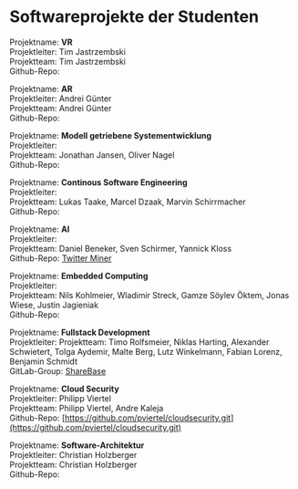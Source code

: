 # Softwareprojekte der Studenten

Projektname: **VR**  
Projektleiter: Tim Jastrzembski  
Projektteam: Tim Jastrzembski  
Github-Repo:

Projektname: **AR**  
Projektleiter: Andrei Günter  
Projektteam: Andrei Günter  
Github-Repo:

Projektname: **Modell getriebene Systementwicklung**  
Projektleiter:  
Projektteam: Jonathan Jansen, Oliver Nagel  
Github-Repo:

Projektname: **Continous Software Engineering**  
Projektleiter:  
Projektteam: Lukas Taake, Marcel Dzaak, Marvin Schirrmacher  
Github-Repo:

Projektname: **AI**  
Projektleiter:  
Projektteam: Daniel Beneker, Sven Schirmer, Yannick Kloss  
Github-Repo: [Twitter Miner](https://github.com/YKloss/Twitter_Miner/blob/master/Pflichtenheft.md)

Projektname: **Embedded Computing**  
Projektleiter:  
Projektteam: Nils Kohlmeier, Wladimir Streck, Gamze Söylev Öktem, Jonas Wiese, Justin Jagieniak  
Github-Repo:

Projektname: **Fullstack Development**  
Projektleiter:
Projektteam: Timo Rolfsmeier, Niklas Harting, Alexander Schwietert, Tolga Aydemir, Malte Berg, Lutz Winkelmann, Fabian Lorenz, Benjamin Schmidt  
GitLab-Group: [ShareBase](https://gitlab.com/ShareBase)

Projektname: **Cloud Security**  
Projektleiter: Philipp Viertel  
Projektteam: Philipp Viertel, Andre Kaleja  
Github-Repo: [https://github.com/pviertel/cloudsecurity.git](https://github.com/pviertel/cloudsecurity.git)

Projektname: **Software-Architektur**  
Projektleiter: Christian Holzberger  
Projektteam: Christian Holzberger  
Github-Repo:

